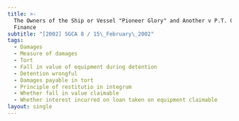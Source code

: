 ```yaml
---
title: >-
  The Owners of the Ship or Vessel "Pioneer Glory" and Another v P.T. GE Astra
  Finance
subtitle: "[2002] SGCA 8 / 15\_February\_2002"
tags:
  - Damages
  - Measure of damages
  - Tort
  - Fall in value of equipment during detention
  - Detention wrongful
  - Damages payable in tort
  - Principle of restitutio in integrum
  - Whether fall in value claimable
  - Whether interest incurred on loan taken on equipment claimable
layout: single
---
```


